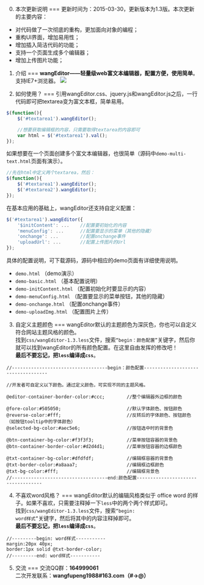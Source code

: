 0. 本次更新说明
===
更新时间为：2015-03-30，更新版本为1.3版。本次更新的主要内容：<br/>
* 对代码做了一次彻底的重构，更加面向对象的编程；
* 重构UI界面，增加易用性；
* 增加插入简洁代码的功能；
* 支持一个页面生成多个编辑器；
* 增加上传图片功能；

1. 介绍
===
<b>wangEditor——轻量级web富文本编辑器，配置方便，使用简单</b>。支持IE7+浏览器。
![](http://images.cnitblog.com/blog2015/138012/201503/242157460995330.png)

2. 如何使用？
===
引用wangEditor.css、jquery.js和wangEditor.js之后，一行代码即可把textarea变为富文本框，简单易用。
```javascript
$(function(){
	$('#textarea1').wangEditor();

	//想要获取编辑框的内容，只需要取得textarea的内容即可
	var html = $('#textarea1').val();
});
```
如果想要在一个页面创建多个富文本编辑器，也很简单（源码中<code>demo-multi-text.html</code>页面有演示）。
```javascript
//先在html中定义两个textarea，然后：
$(function(){
    $('#textarea1').wangEditor();
    $('#textarea2').wangEditor();
});
```
在基本应用的基础上，wangEditor还支持自定义配置：
```javascript
$('#textarea1').wangEditor({
	'$initContent': ...    //配置要初始化的内容
	'menuConfig': ...      //配置要显示的菜单（其他的隐藏）
	'onchange': ...        //配置onchange事件
	'uploadUrl': ...       //配置上传图片的Url
});
```
具体的配置说明，可下载源码，源码中相应的demo页面有详细使用说明。
* <code>demo.html</code> （demo演示）
* <code>demo-basic.html</code> （基本配置说明）
* <code>demo-initContent.html</code> （配置初始化时要显示的内容）
* <code>demo-menuConfig.html</code> （配置要显示的菜单按钮，其他的隐藏）
* <code>demo-onchange.html</code> （配置onchange事件）
* <code>demo-uploadImg.html</code> （配置图片上传）

3. 自定义主题颜色
===
wangEditor默认的主题颜色为深灰色，你也可以自定义符合网站主题风格的颜色。<br>
找到<code>css/wangEditor-1.3.less</code>文件，搜索<code>“begin：颜色配置”</code>关键字，然后你就可以找到wangEditor的所有颜色配置。在这里自由发挥的修改吧！<br>
**最后不要忘记，把<code>less</code>编译成<code>css</code>**。
```less
//-----------------------------------begin：颜色配置-----------------------------------

//开发者可自定义以下颜色。通过定义颜色，可实现不同的主题风格。

@editor-container-border-color:#ccc;        //整个编辑器外边框的颜色

@fore-color:#505050;                        //默认字体颜色、按钮颜色
@reverse-color:#fff;                        //反转后的字体颜色、按钮颜色（如按钮tooltip中的字体颜色）
@selected-bg-color:#aec5e6;                 //按钮选中时的背景色

@btn-container-bg-color:#f3f3f3;            //菜单按钮容器的背景色
@btn-container-border-color:#d2d4d1;        //菜单按钮容器的边框颜色

@txt-container-bg-color:#dfdfdf;            //编辑框容器的背景色
@txt-border-color:#a8aaa7;                  //编辑框边框颜色
@txt-bg-color:#fff;                         //编辑框背景色
//-----------------------------------end:颜色配置-----------------------------------
```

4. 不喜欢word风格？
===
wangEditor默认的编辑风格类似于 office word 的样子。如果不喜欢，只需要注释掉一下<code>less</code>中的两个两个样式即可。<br>
找到<code>css/wangEditor-1.3.less</code>文件，搜索<code>“begin: word样式”</code>关键字，然后将其中的内容注释掉即可。<br>
**最后不要忘记，把<code>less</code>编译成<code>css</code>**。
```less
//---------begin: word样式-----------
margin:20px 40px; 
border:1px solid @txt-border-color;
//---------end: word样式-----------
```

5. 交流
===
交流QQ群：<b>164999061</b> <br />
二次开发联系：<b>wangfupeng1988#163.com（#->@）</b>